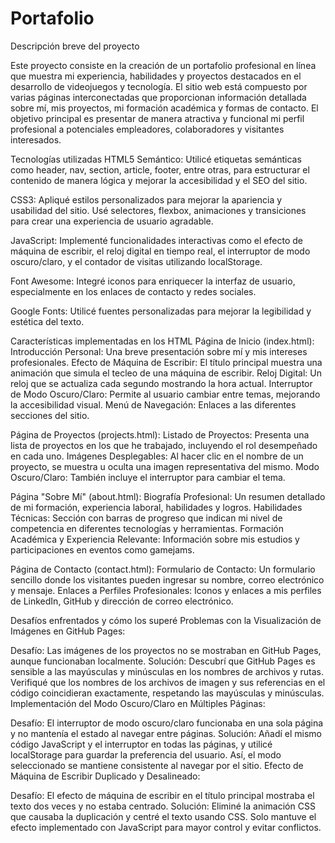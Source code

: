 # Portafolio
Descripción breve del proyecto

Este proyecto consiste en la creación de un portafolio profesional en línea que muestra mi experiencia, habilidades y proyectos destacados en el desarrollo de videojuegos y tecnología. El sitio web está compuesto por varias páginas interconectadas que proporcionan información detallada sobre mí, mis proyectos, mi formación académica y formas de contacto. El objetivo principal es presentar de manera atractiva y funcional mi perfil profesional a potenciales empleadores, colaboradores y visitantes interesados.

Tecnologías utilizadas
HTML5 Semántico: Utilicé etiquetas semánticas como header, nav, section, article, footer, entre otras, para estructurar el contenido de manera lógica y mejorar la accesibilidad y el SEO del sitio.

CSS3: Apliqué estilos personalizados para mejorar la apariencia y usabilidad del sitio. Usé selectores, flexbox, animaciones y transiciones para crear una experiencia de usuario agradable.

JavaScript: Implementé funcionalidades interactivas como el efecto de máquina de escribir, el reloj digital en tiempo real, el interruptor de modo oscuro/claro, y el contador de visitas utilizando localStorage.

Font Awesome: Integré iconos para enriquecer la interfaz de usuario, especialmente en los enlaces de contacto y redes sociales.

Google Fonts: Utilicé fuentes personalizadas para mejorar la legibilidad y estética del texto.

Características implementadas en los HTML
Página de Inicio (index.html):
Introducción Personal: Una breve presentación sobre mí y mis intereses profesionales.
Efecto de Máquina de Escribir: El título principal muestra una animación que simula el tecleo de una máquina de escribir.
Reloj Digital: Un reloj que se actualiza cada segundo mostrando la hora actual.
Interruptor de Modo Oscuro/Claro: Permite al usuario cambiar entre temas, mejorando la accesibilidad visual.
Menú de Navegación: Enlaces a las diferentes secciones del sitio.

Página de Proyectos (projects.html):
Listado de Proyectos: Presenta una lista de proyectos en los que he trabajado, incluyendo el rol desempeñado en cada uno.
Imágenes Desplegables: Al hacer clic en el nombre de un proyecto, se muestra u oculta una imagen representativa del mismo.
Modo Oscuro/Claro: También incluye el interruptor para cambiar el tema.

Página "Sobre Mí" (about.html):
Biografía Profesional: Un resumen detallado de mi formación, experiencia laboral, habilidades y logros.
Habilidades Técnicas: Sección con barras de progreso que indican mi nivel de competencia en diferentes tecnologías y herramientas.
Formación Académica y Experiencia Relevante: Información sobre mis estudios y participaciones en eventos como gamejams.

Página de Contacto (contact.html):
Formulario de Contacto: Un formulario sencillo donde los visitantes pueden ingresar su nombre, correo electrónico y mensaje.
Enlaces a Perfiles Profesionales: Iconos y enlaces a mis perfiles de LinkedIn, GitHub y dirección de correo electrónico.

Desafíos enfrentados y cómo los superé
Problemas con la Visualización de Imágenes en GitHub Pages:

Desafío: Las imágenes de los proyectos no se mostraban en GitHub Pages, aunque funcionaban localmente.
Solución: Descubrí que GitHub Pages es sensible a las mayúsculas y minúsculas en los nombres de archivos y rutas. Verifiqué que los nombres de los archivos de imagen y sus referencias en el código coincidieran exactamente, respetando las mayúsculas y minúsculas.
Implementación del Modo Oscuro/Claro en Múltiples Páginas:

Desafío: El interruptor de modo oscuro/claro funcionaba en una sola página y no mantenía el estado al navegar entre páginas.
Solución: Añadí el mismo código JavaScript y el interruptor en todas las páginas, y utilicé localStorage para guardar la preferencia del usuario. Así, el modo seleccionado se mantiene consistente al navegar por el sitio.
Efecto de Máquina de Escribir Duplicado y Desalineado:

Desafío: El efecto de máquina de escribir en el título principal mostraba el texto dos veces y no estaba centrado.
Solución: Eliminé la animación CSS que causaba la duplicación y centré el texto usando CSS. Solo mantuve el efecto implementado con JavaScript para mayor control y evitar conflictos.
